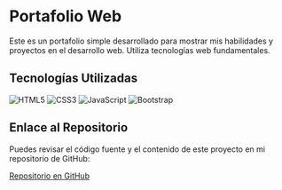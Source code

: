 # Portafolio Web

Este es un portafolio simple desarrollado para mostrar mis habilidades y proyectos en el desarrollo web. Utiliza tecnologías web fundamentales.


## Tecnologías Utilizadas

![HTML5](https://img.shields.io/badge/HTML5-E34F26?style=for-the-badge&logo=html5&logoColor=white)
![CSS3](https://img.shields.io/badge/CSS3-1572B6?style=for-the-badge&logo=css3&logoColor=white)
![JavaScript](https://img.shields.io/badge/JavaScript-323330?style=for-the-badge&logo=javascript&logoColor=F7DF1E)
![Bootstrap](https://img.shields.io/badge/Bootstrap-563D7C?style=for-the-badge&logo=bootstrap&logoColor=white)



## Enlace al Repositorio

Puedes revisar el código fuente y el contenido de este proyecto en mi repositorio de GitHub:

[Repositorio en GitHub](https://github.com/Cristopherjoo/eval-portafolio.git)
